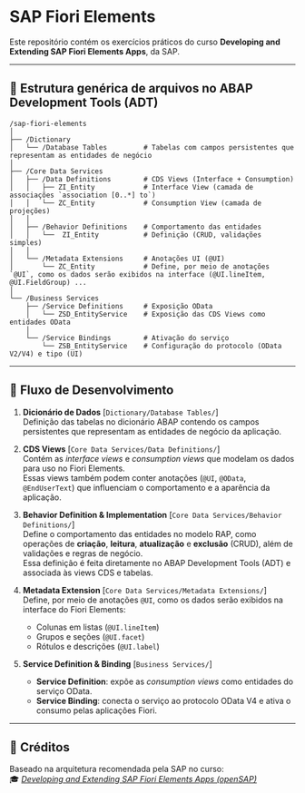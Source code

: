 # SAP Fiori Elements

Este repositório contém os exercícios práticos do curso **Developing and Extending SAP Fiori Elements Apps**, da SAP.

---

## 📂 Estrutura genérica de arquivos no ABAP Development Tools (ADT)
```
/sap-fiori-elements
│
├── /Dictionary
│   └── /Database Tables         # Tabelas com campos persistentes que representam as entidades de negócio
│
├── /Core Data Services
│   ├── /Data Definitions        # CDS Views (Interface + Consumption)
│   │   ├── ZI_Entity            # Interface View (camada de associações `association [0..*] to`)
│   │   └── ZC_Entity            # Consumption View (camada de projeções)
│   │
│   ├── /Behavior Definitions    # Comportamento das entidades
│   │   └──  ZI_Entity           # Definição (CRUD, validações simples)
│   │
│   └── /Metadata Extensions     # Anotações UI (@UI)
│       └── ZC_Entity            # Define, por meio de anotações `@UI`, como os dados serão exibidos na interface (@UI.lineItem, @UI.FieldGroup) ...
│
└── /Business Services
    ├── /Service Definitions     # Exposição OData
    │   └── ZSD_EntityService    # Exposição das CDS Views como entidades OData
    │
    └── /Service Bindings        # Ativação do serviço
        └── ZSB_EntityService    # Configuração do protocolo (OData V2/V4) e tipo (UI)

```

---

## 🚀 Fluxo de Desenvolvimento

1. **Dicionário de Dados** [`Dictionary/Database Tables/`]  
   Definição das tabelas no dicionário ABAP contendo os campos persistentes que representam as entidades de negócio da aplicação.

2. **CDS Views** [`Core Data Services/Data Definitions/`]  
   Contém as *interface views* e *consumption views* que modelam os dados para uso no Fiori Elements.  
   Essas views também podem conter anotações (`@UI`, `@OData`, `@EndUserText`) que influenciam o comportamento e a aparência da aplicação.

3. **Behavior Definition & Implementation** [`Core Data Services/Behavior Definitions/`]  
   Define o comportamento das entidades no modelo RAP, como operações de **criação**, **leitura**, **atualização** e **exclusão** (CRUD), além de validações e regras de negócio.  
   Essa definição é feita diretamente no ABAP Development Tools (ADT) e associada às views CDS e tabelas.

4. **Metadata Extension** [`Core Data Services/Metadata Extensions/`]  
   Define, por meio de anotações `@UI`, como os dados serão exibidos na interface do Fiori Elements:  
   - Colunas em listas (`@UI.lineItem`)  
   - Grupos e seções (`@UI.facet`)  
   - Rótulos e descrições (`@UI.label`)

5. **Service Definition & Binding** [`Business Services/`]  
   - **Service Definition**: expõe as *consumption views* como entidades do serviço OData.  
   - **Service Binding**: conecta o serviço ao protocolo OData V4 e ativa o consumo pelas aplicações Fiori.

---

## 📌 Créditos

Baseado na arquitetura recomendada pela SAP no curso:  
🎓 *[Developing and Extending SAP Fiori Elements Apps (openSAP)](https://learning.sap.com/courses/developing-and-extending-sap-fiori-elements-apps)*
